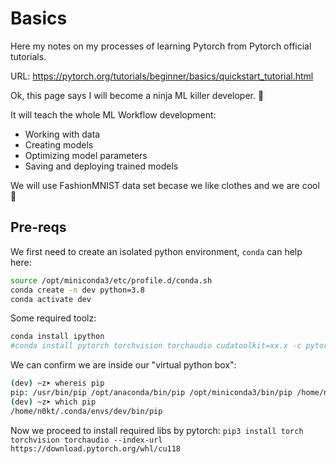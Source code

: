 # Basics
Here my notes on my processes of learning Pytorch from Pytorch official tutorials.

URL: https://pytorch.org/tutorials/beginner/basics/quickstart_tutorial.html

Ok, this page says I will become a ninja ML killer developer. :ninja:

It will teach the whole ML Workflow development:
- Working with data
- Creating models
- Optimizing model parameters
- Saving and deploying trained models

We will use FashionMNIST data set becase we like clothes and we are cool :shirt:


## Pre-reqs

We first need to create an isolated python environment, `conda` can help here:
```bash
source /opt/miniconda3/etc/profile.d/conda.sh
conda create -n dev python=3.8
conda activate dev
```

Some required toolz:
```sh
conda install ipython
#conda install pytorch torchvision torchaudio cudatoolkit=xx.x -c pytorch # Optional
```

We can confirm we are inside our "virtual python box":
```bash
(dev) ~z➤ whereis pip
pip: /usr/bin/pip /opt/anaconda/bin/pip /opt/miniconda3/bin/pip /home/n0kt/.conda/envs/dev/bin/pip /home/n0kt/.local/bin/pip /usr/share/man/man1/pip.1.gz
(dev) ~z➤ which pip
/home/n0kt/.conda/envs/dev/bin/pip
```

Now we proceed to install required libs by pytorch:
`pip3 install torch torchvision torchaudio --index-url https://download.pytorch.org/whl/cu118 `
